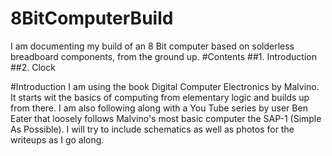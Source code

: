 # 8BitComputerBuild
I am documenting my build of an 8 Bit computer based on solderless breadboard components, from the ground up.
#Contents
##1. Introduction
##2. Clock

#Introduction
I am using the book Digital Computer Electronics by Malvino.  It starts wit the basics of computing from elementary logic and builds up from there.  I am also following along with a You Tube series by user Ben Eater that loosely follows Malvino's most basic computer the SAP-1 (Simple As Possible).  I will try to include schematics as well as photos for the writeups as I go along.

